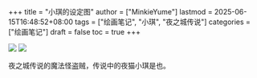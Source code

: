 +++
title = "小琪的设定图"
author = ["MinkieYume"]
lastmod = 2025-06-15T16:48:52+08:00
tags = ["绘画笔记", "小琪", "夜之城传说"]
categories = ["绘画笔记"]
draft = false
toc = true
+++

![](/ox-hugo/minkie3.png)
![](/ox-hugo/minkie6.png)

夜之城传说的魔法怪盗贼，传说中的夜猫小琪是也。
